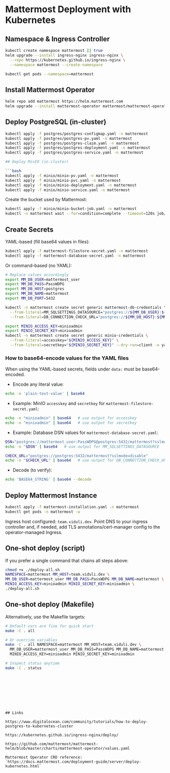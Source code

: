 # Mattermost Deployment with Kubernetes

## Namespace & Ingress Controller

```bash
kubectl create namespace mattermost || true
helm upgrade --install ingress-nginx ingress-nginx \
  --repo https://kubernetes.github.io/ingress-nginx \
  --namespace mattermost --create-namespace
```
```bash
kubectl get pods --namespace=mattermost
```

## Install Mattermost Operator

```bash
helm repo add mattermost https://helm.mattermost.com
helm upgrade --install mattermost-operator mattermost/mattermost-operator -n mattermost -f config.yaml
```

## Deploy PostgreSQL (in-cluster)

```bash
kubectl apply -f postgres/postgres-configmap.yaml -n mattermost
kubectl apply -f postgres/postgres-pv.yaml -n mattermost
kubectl apply -f postgres/postgres-claim.yaml -n mattermost
kubectl apply -f postgres/postgres-deployment.yaml -n mattermost
kubectl apply -f postgres/postgres-service.yaml -n mattermost

## Deploy MinIO (in-cluster)

```bash
kubectl apply -f minio/minio-pv.yaml -n mattermost
kubectl apply -f minio/minio-pvc.yaml -n mattermost
kubectl apply -f minio/minio-deployment.yaml -n mattermost
kubectl apply -f minio/minio-service.yaml -n mattermost
```

Create the bucket used by Mattermost:

```bash
kubectl apply -f minio/minio-bucket-job.yaml -n mattermost
kubectl -n mattermost wait --for=condition=complete --timeout=120s job/minio-create-bucket || true
```

## Create Secrets

YAML-based (fill base64 values in files):

```bash
kubectl apply -f mattermost-filestore-secret.yaml -n mattermost
kubectl apply -f mattermost-database-secret.yaml -n mattermost
```

Or command-based (no YAML):

```bash
# Replace values accordingly
export MM_DB_USER=mattermost_user
export MM_DB_PASS=PassWDPG
export MM_DB_HOST=postgres
export MM_DB_NAME=mattermost
export MM_DB_PORT=5432

kubectl -n mattermost create secret generic mattermost-db-credentials \
  --from-literal=MM_SQLSETTINGS_DATASOURCE="postgres://${MM_DB_USER}:${MM_DB_PASS}@${MM_DB_HOST}:${MM_DB_PORT}/${MM_DB_NAME}?sslmode=disable" \
  --from-literal=DB_CONNECTION_CHECK_URL="postgres://${MM_DB_HOST}:${MM_DB_PORT}/${MM_DB_NAME}?sslmode=disable" --dry-run=client -o yaml | kubectl apply -f -

export MINIO_ACCESS_KEY=minioadmin
export MINIO_SECRET_KEY=minioadmin
kubectl -n mattermost create secret generic minio-credentials \
  --from-literal=accesskey="${MINIO_ACCESS_KEY}" \
  --from-literal=secretkey="${MINIO_SECRET_KEY}" --dry-run=client -o yaml | kubectl apply -f -
```

### How to base64-encode values for the YAML files

When using the YAML-based secrets, fields under `data:` must be base64-encoded.

- Encode any literal value:

```bash
echo -n 'plain-text-value' | base64
```

- Example: MinIO `accesskey` and `secretkey` for `mattermost-filestore-secret.yaml`:

```bash
echo -n "minioadmin" | base64   # use output for accesskey
echo -n "minioadmin" | base64   # use output for secretkey
```

- Example: Database DSN values for `mattermost-database-secret.yaml`:

```bash
DSN="postgres://mattermost_user:PassWDPG@postgres:5432/mattermost?sslmode=disable"
echo -n "$DSN" | base64   # use output for MM_SQLSETTINGS_DATASOURCE

CHECK_URL="postgres://postgres:5432/mattermost?sslmode=disable"
echo -n "$CHECK_URL" | base64   # use output for DB_CONNECTION_CHECK_URL
```

- Decode (to verify):

```bash
echo 'BASE64_STRING' | base64 --decode
```

## Deploy Mattermost Instance

```bash
kubectl apply -f mattermost-installation.yaml -n mattermost
kubectl get pods -n mattermost -w
```

Ingress host configured: `team.viduli.dev`. Point DNS to your ingress controller and, if needed, add TLS annotations/cert-manager config to the operator-managed Ingress.

## One-shot deploy (script)

If you prefer a single command that chains all steps above:

```bash
chmod +x ./deploy-all.sh
NAMESPACE=mattermost MM_HOST=team.viduli.dev \
MM_DB_USER=mattermost_user MM_DB_PASS=PassWDPG MM_DB_NAME=mattermost \
MINIO_ACCESS_KEY=minioadmin MINIO_SECRET_KEY=minioadmin \
./deploy-all.sh
```

## One-shot deploy (Makefile)

Alternatively, use the Makefile targets:

```bash
# Default vars are fine for quick start
make -C . all

# Or override variables
make -C . all NAMESPACE=mattermost MM_HOST=team.viduli.dev \
  MM_DB_USER=mattermost_user MM_DB_PASS=PassWDPG MM_DB_NAME=mattermost \
  MINIO_ACCESS_KEY=minioadmin MINIO_SECRET_KEY=minioadmin

# Inspect status anytime
make -C . status
```
```








## Links

https://www.digitalocean.com/community/tutorials/how-to-deploy-postgres-to-kubernetes-cluster

https://kubernetes.github.io/ingress-nginx/deploy/

https://github.com/mattermost/mattermost-helm/blob/master/charts/mattermost-operator/values.yaml
 
Mattermost Operator CRD reference: `https://docs.mattermost.com/deployment-guide/server/deploy-kubernetes.html`